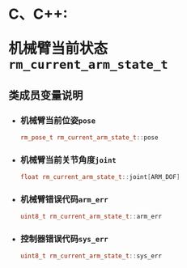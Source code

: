 # <p class="hidden">C、C++: </p>机械臂当前状态`rm_current_arm_state_t`

## 类成员变量说明

- ### 机械臂当前位姿`pose`

    ```C++
    rm_pose_t rm_current_arm_state_t::pose
    ```

- ### 机械臂当前关节角度`joint`

    ```C++
    float rm_current_arm_state_t::joint[ARM_DOF]
    ```

- ### 机械臂错误代码`arm_err`

    ```C++
    uint8_t rm_current_arm_state_t::arm_err
    ```

- ### 控制器错误代码`sys_err`

    ```C++
    uint8_t rm_current_arm_state_t::sys_err
    ```
